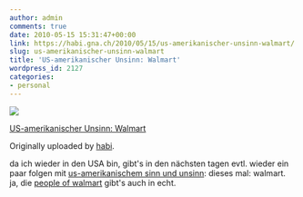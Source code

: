 ```yaml
---
author: admin
comments: true
date: 2010-05-15 15:31:47+00:00
link: https://habi.gna.ch/2010/05/15/us-amerikanischer-unsinn-walmart/
slug: us-amerikanischer-unsinn-walmart
title: 'US-amerikanischer Unsinn: Walmart'
wordpress_id: 2127
categories:
- personal
---
```



 [![](http://farm2.static.flickr.com/1339/4609199032_c6c47993fb_m.jpg)](http://www.flickr.com/photos/habi/4609199032/)
   

 
  [US-amerikanischer Unsinn: Walmart](http://www.flickr.com/photos/habi/4609199032/)
    

  Originally uploaded by [habi](http://www.flickr.com/people/habi/).
 



da ich wieder in den USA bin, gibt's in den nächsten tagen evtl. wieder ein paar folgen mit [us-amerikanischem sinn und unsinn](https://habi.gna.ch/?s=us-amerikanisch): dieses mal: walmart. ja, die [people of walmart](http://www.peopleofwalmart.com/?page_id=9798) gibt's auch in echt.
  

